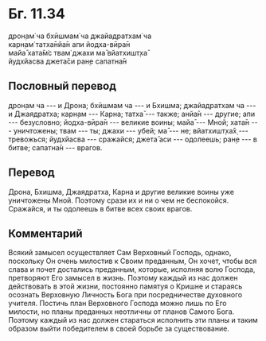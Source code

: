 # Бг. 11.34
дрон̣ам̇ ча бхӣшмам̇ ча джайадратхам̇ ча<br/>
карн̣ам̇ татха̄нйа̄н апи йодха-вӣра̄н<br/>
майа̄ хата̄м̇с твам̇ джахи ма̄ вйатхишт̣ха̄<br/>
йудхйасва джета̄си ран̣е сапатна̄н
## Пословный перевод

дрон̣ам ча --- и Дрона; бхӣшмам ча --- и Бхишма; джайадратхам ча --- и
Джаядратха; карн̣ам --- Карна; татха̄ --- также; анйа̄н --- другие; апи ---
безусловно; йодха-вӣра̄н --- великие воины; майа̄ --- Мной; хата̄н ---
уничтожены; твам --- ты; джахи --- убей; ма̄ --- не; вйатхишт̣ха̄х̣ ---
тревожься; йудхйасва --- сражайся; джета̄ аси --- одолеешь; ран̣е --- в
битве; сапатна̄н --- врагов.

## Перевод

Дрона, Бхишма, Джаядратха, Карна и другие великие воины уже уничтожены
Мной. Поэтому срази их и ни о чем не беспокойся. Сражайся, и ты одолеешь
в битве всех своих врагов.

## Комментарий

Всякий замысел осуществляет Сам Верховный Господь, однако, поскольку Он
очень милостив к Своим преданным, Он хочет, чтобы вся слава и почет
достались преданным, которые, исполняя волю Господа, претворяют Его
замысел в жизнь. Поэтому каждый из нас должен действовать в этой жизни,
постоянно памятуя о Кришне и стараясь осознать Верховную Личность Бога
при посредничестве духовного учителя. Постичь план Верховного Господа
можно лишь по Его милости, но планы преданных неотличны от планов Самого
Бога. Поэтому каждый из нас должен стараться исполнить эти планы и таким
образом выйти победителем в своей борьбе за существование.
